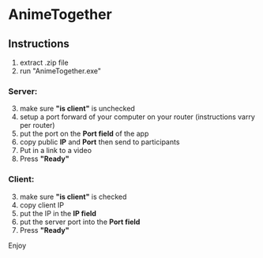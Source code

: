 # AnimeTogether

## Instructions

1. extract .zip file
2. run "AnimeTogether.exe"

### Server:
3. make sure **"is client"** is unchecked
4. setup a port forward of your computer on your router (instructions varry per router)
5. put the port on the **Port field** of the app
6. copy public **IP** and **Port** then send to participants
7. Put in a link to a video
8. Press **"Ready"**

### Client:
3. make sure **"is client"** is checked
4. copy client IP
5. put the IP in the **IP field** 
6. put the server port into the **Port field**
7. Press **"Ready"**

Enjoy
